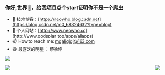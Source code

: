 ### 你好,世界 👋，给我项目点个start证明你不是一个爬虫

- :orange_book: 技术博客：[https://neowho.blog.csdn.net](https://blog.csdn.net/m0_68324632?type=blog)
-  :hammer:  个人网站：[http://www.neowho.cc](http://www.godsplan.top/apps/allapps)
- 📫 How to reach me: mgaligigi@163.com
- 😄 最喜欢的明星： 蔡徐坤

![](http://124.223.168.27:8889//uploads/1678264316326.png)

<img align="right" src="https://github-readme-stats.vercel.app/api/top-langs/?username=flowers-10&hide=css" />
<img align="left" src="https://github-readme-stats.vercel.app/api?username=flowers-10&show_icons=true" />
